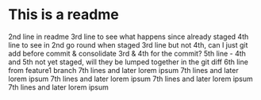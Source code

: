 # This is a readme
2nd line in readme
3rd line to see what happens since already staged
4th line to see in 2nd go round when staged 3rd line but not 4th, can I just git add before commit & consolidate 3rd & 4th for the commit?
5th line - 4th and 5th not yet staged, will they be lumped together in the git diff
6th line from feature1 branch
7th lines and later lorem ipsum
7th lines and later lorem ipsum
7th lines and later lorem ipsum
7th lines and later lorem ipsum
7th lines and later lorem ipsum
